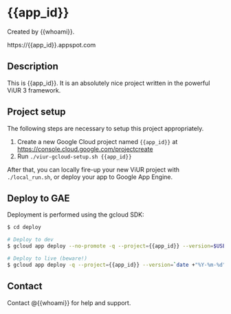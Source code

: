 # {{app_id}}

Created by {{whoami}}.

https://{{app_id}}.appspot.com

## Description

This is {{app_id}}. It is an absolutely nice project written in the powerful ViUR 3 framework.

## Project setup

The following steps are necessary to setup this project appropriately.

1. Create a new Google Cloud project named `{{app_id}}` at https://console.cloud.google.com/projectcreate
2. Run `./viur-gcloud-setup.sh {{app_id}}`


After that, you can locally fire-up your new ViUR project with `./local_run.sh`, or deploy your app to Google App Engine.

## Deploy to GAE

Deployment is performed using the gcloud SDK:

```bash
$ cd deploy

# Deploy to dev
$ gcloud app deploy --no-promote -q --project={{app_id}} --version=$USER-dev

# Deploy to live (beware!)
$ gcloud app deploy -q --project={{app_id}} --version=`date +"%Y-%m-%d"-$USER`
```

## Contact

Contact @{{whoami}} for help and support.
